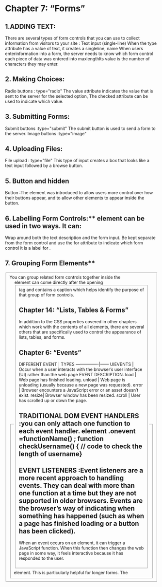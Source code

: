 # Chapter 7: “Forms”

## **1.ADDING TEXT:**
There are several types of form controls that you can use to collect information from visitors to your site :
Text input (single-line) When the type attribute has a value of text, it creates a singleline,
name When users enterinformation into a form,
the server needs to know which form control each piece of data was entered into 
maxlengthIts value is the number of characters they may enter. 

## 2. Making Choices:
Radio buttons : type="radio" The value attribute indicates the value that is sent to
the server for the selected option, The checked attribute can be used to indicate which value.

## 3. Submitting Forms:
Submit buttons :type="submit" The submit button is used to send a form to the server.
Image buttons :type="image"

## 4. Uploading Files:
File upload : type="file" This type of input creates a box that looks like a text input followed by a browse button.

## 5. Button and hidden
Button :The element was introduced to allow users more control over how their buttons appear, and to allow other elements to appear inside the button.
  
## 6. Labelling Form Controls:** element can be used in two ways. It can:
Wrap around both the text description and the form input.
Be kept separate from the form control and use the for attribute to indicate which form control it is a label for .
  
## 7. Grouping Form Elements**
<fieldset> You can group related form controls together inside the <fieldset> element. This is particularly helpful for longer forms.
The <legend> element can come directly after the opening <fieldset> tag and contains a caption which helps identify the purpose of that group of form controls.

## Chapter 14: “Lists, Tables & Forms”
In addition to the CSS properties covered in other chapters which work with the contents of all elements,
there are several others that are specifically used to control the appearance of lists, tables, and forms.
  
## Chapter 6: “Events”
DIFFERENT EVENT | TYPES —————-|—— UIEVENTS | Occur when a user interacts with the browser’s user interface (UI) rather than the web page EVENT DESCRIPTION.
load | Web page has finished loading. unload | Web page is unloading (usually because a new page was requested). error | 
Browser encounters a JavaScript error or an asset doesn’t exist. resize| Browser window has been resized. scroll | User has scrolled up or down the page.

## TRADITIONAL DOM EVENT HANDLERS :you can only attach one function to each event handler. element .onevent =functionName() ; function checkUsername() { // code to check the length of username}
  
## EVENT LISTENERS :Event listeners are a more recent approach to handling events. They can deal with more than one function at a time but they are not supported in older browsers. Events are the browser’s way of indicating when something has happened (such as when a page has finished loading or a button has been clicked).
When an event occurs on an element, it can trigger a JavaScript function. When this function then changes the web page in some way, it feels interactive because
it has responded to the user.
